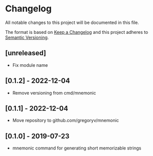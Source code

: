 # Changelog

All notable changes to this project will be documented in this file.

The format is based on [Keep a Changelog](http://keepachangelog.com/en/1.0.0/)
and this project adheres to [Semantic Versioning](http://semver.org/spec/v2.0.0.html).

## [unreleased]

- Fix module name

## [0.1.2] - 2022-12-04

- Remove versioning from cmd/mnemonic

## [0.1.1] - 2022-12-04

- Move repository to github.com/gregoryv/mnemonic

## [0.1.0] - 2019-07-23

- mnemonic command for generating short memorizable strings
